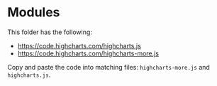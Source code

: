 # Modules

This folder has the following:

- https://code.highcharts.com/highcharts.js
- https://code.highcharts.com/highcharts-more.js

Copy and paste the code into matching files: `highcharts-more.js` and `highcharts.js`.